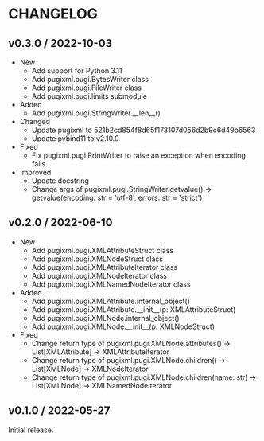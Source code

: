 # CHANGELOG

## v0.3.0 / 2022-10-03

- New
  - Add support for Python 3.11
  - Add pugixml.pugi.BytesWriter class
  - Add pugixml.pugi.FileWriter class
  - Add pugixml.pugi.limits submodule
- Added
  - Add pugixml.pugi.StringWriter.\_\_len__()
- Changed
  - Update pugixml to 521b2cd854f8d65f173107d056d2b9c6d49b6563
  - Update pybind11 to v2.10.0
- Fixed
  - Fix pugixml.pugi.PrintWriter to raise an exception when encoding fails
- Improved
  - Update docstring
  - Change args of pugixml.pugi.StringWriter.getvalue() → getvalue(encoding: str = 'utf-8', errors: str = 'strict')

## v0.2.0 / 2022-06-10

- New
  - Add pugixml.pugi.XMLAttributeStruct class
  - Add pugixml.pugi.XMLNodeStruct class
  - Add pugixml.pugi.XMLAttributeIterator class
  - Add pugixml.pugi.XMLNodeIterator class
  - Add pugixml.pugi.XMLNamedNodeIterator class
- Added
  - Add pugixml.pugi.XMLAttribute.internal_object()
  - Add pugixml.pugi.XMLAttribute.\_\_init__(p: XMLAttributeStruct)
  - Add pugixml.pugi.XMLNode.internal_object()
  - Add pugixml.pugi.XMLNode.\_\_init__(p: XMLNodeStruct)
- Fixed
  - Change return type of pugixml.pugi.XMLNode.attributes() -> List[XMLAttribute] → XMLAttributeIterator
  - Change return type of pugixml.pugi.XMLNode.children() -> List[XMLNode] → XMLNodeIterator
  - Change return type of pugixml.pugi.XMLNode.children(name: str) -> List[XMLNode] → XMLNamedNodeIterator

## v0.1.0 / 2022-05-27

Initial release.
